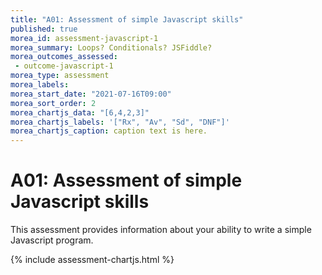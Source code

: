 ```yaml
---
title: "A01: Assessment of simple Javascript skills"
published: true
morea_id: assessment-javascript-1
morea_summary: Loops? Conditionals? JSFiddle?
morea_outcomes_assessed:
 - outcome-javascript-1
morea_type: assessment
morea_labels:
morea_start_date: "2021-07-16T09:00"
morea_sort_order: 2
morea_chartjs_data: "[6,4,2,3]"
morea_chartjs_labels: '["Rx", "Av", "Sd", "DNF"]'
morea_chartjs_caption: caption text is here.
---
```

# A01: Assessment of simple Javascript skills

This assessment provides information about your ability to write a simple Javascript program.

{% include assessment-chartjs.html  %}

